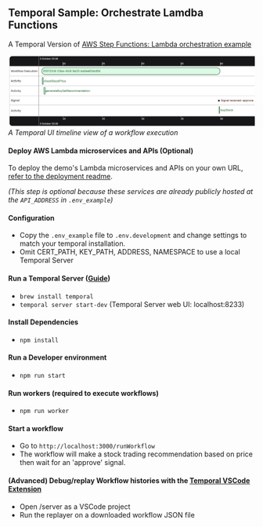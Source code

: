 ## Temporal Sample: Orchestrate Lamdba Functions

A Temporal Version of [AWS Step Functions: Lambda orchestration example](https://docs.aws.amazon.com/step-functions/latest/dg/sample-lambda-orchestration.html)

![Timeline Image](./timelinecrop.png)
_A Temporal UI timeline view of a workflow execution_

#### Deploy AWS Lambda microservices and APIs (Optional)

To deploy the demo's Lambda microservices and APIs on your own URL, [refer to the deployment readme](./deploy/README.md).

_(This step is optional because these services are already publicly hosted at the `API_ADDRESS` in `.env_example`)_

#### Configuration
- Copy the `.env_example` file to `.env.development` and change settings to match your temporal installation.
- Omit CERT_PATH, KEY_PATH, ADDRESS, NAMESPACE to use a local Temporal Server

#### Run a Temporal Server ([Guide](https://docs.temporal.io/kb/all-the-ways-to-run-a-cluster#temporal-cli))
- `brew install temporal`
- `temporal server start-dev` (Temporal Server web UI: localhost:8233)

#### Install Dependencies
- `npm install`

#### Run a Developer environment
  - `npm run start`

#### Run workers (required to execute workflows)
  - `npm run worker`

#### Start a workflow
- Go to `http://localhost:3000/runWorkflow`
- The workflow will make a stock trading recommendation based on price then wait for an 'approve' signal.

#### (Advanced) Debug/replay Workflow histories with the [Temporal VSCode Extension](https://marketplace.visualstudio.com/items?itemName=temporal-technologies.temporalio)
- Open /server as a VSCode project
- Run the replayer on a downloaded workflow JSON file
